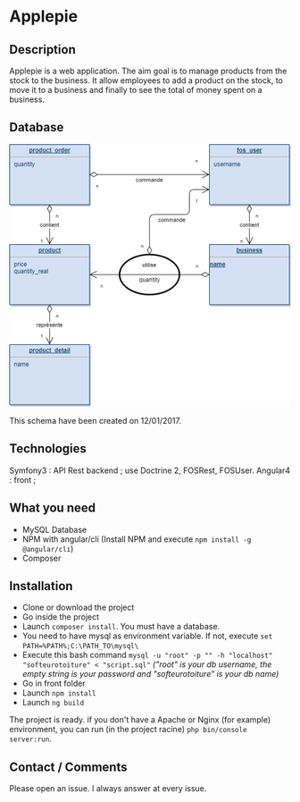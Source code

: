 # Applepie

## Description
Applepie is a web application. The aim goal is to manage products from the stock to the business. It allow employees to add a product on the stock, to move it to a business and finally to see the total of money spent on a business.


## Database
![alt text](Applepie.png "Database diagram")

This schema have been created on 12/01/2017.

## Technologies
Symfony3 : API Rest backend ; use Doctrine 2, FOSRest, FOSUser.
Angular4 : front ;

## What you need
* MySQL Database
* NPM with angular/cli (Install NPM and execute ```npm install -g @angular/cli```)
* Composer

## Installation
* Clone or download the project
* Go inside the project
* Launch ```composer install```. You must have a database.
* You need to have mysql as environment variable. If not, execute ```set PATH=%PATH%;C:\PATH_TO\mysql\```
* Execute this bash command ```mysql -u "root" -p "" -h "localhost" "softeurotoiture" < "script.sql"```   _("root" is your db username, the empty string is your password and "softeurotoiture" is your db name)_
* Go in front folder
* Launch ```npm install```
* Launch ```ng build```

The project is ready. if you don't have a Apache or Nginx (for example) environment, you can run (in the project racine) ```php bin/console server:run```.

## Contact / Comments
Please open an issue. I always answer at every issue.
